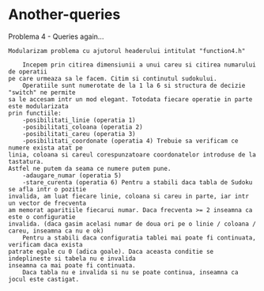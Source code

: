 # Another-queries

Problema 4 - Queries again...

    Modularizam problema cu ajutorul headerului intitulat "function4.h"

        Incepem prin citirea dimensiunii a unui careu si citirea numarului de operatii
    pe care urmeaza sa le facem. Citim si continutul sudokului.
        Operatiile sunt numerotate de la 1 la 6 si structura de decizie "switch" ne permite
    sa le accesam intr un mod elegant. Totodata fiecare operatie in parte este modularizata
    prin functiile:
        -posibilitati_linie (operatia 1)
        -posibilitati_coloana (operatia 2)
        -posibilitati_careu (operatia 3)
        -posibilitati_coordonate (operatia 4) Trebuie sa verificam ce numere exista atat pe 
    linia, coloana si careul corespunzatoare coordonatelor introduse de la tastatura.
    Astfel ne putem da seama ce numere putem pune.
        -adaugare_numar (operatia 5)
        -stare_curenta (operatia 6) Pentru a stabili daca tabla de Sudoku se afla intr o pozitie
    invalida, am luat fiecare linie, coloana si careu in parte, iar intr un vector de frecventa
    am memorat aparitiile fiecarui numar. Daca frecventa >= 2 inseamna ca este o configuratie
    invalida. (daca gasim acelasi numar de doua ori pe o linie / coloana / careu, inseamna ca nu e ok)
        Pentru a stabili daca configuratia tablei mai poate fi continuata, verificam daca exista
    patrate egale cu 0 (adica goale). Daca aceasta conditie se indeplineste si tabela nu e invalida
    inseamna ca mai poate fi continuata.
        Daca tabla nu e invalida si nu se poate continua, inseamna ca jocul este castigat.
